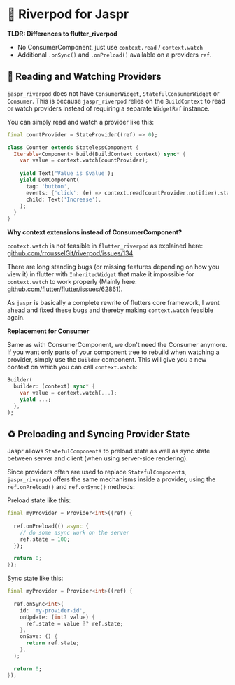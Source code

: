 # 🌊 Riverpod for Jaspr

**TLDR: Differences to flutter_riverpod**

- No ConsumerComponent, just use `context.read` / `context.watch`
- Additional `.onSync()` and `.onPreload()` available on a providers `ref`.

## 👀 Reading and Watching Providers

`jaspr_riverpod` does not have `ConsumerWidget`, `StatefulConsumerWidget` or `Consumer`. This is
because `jaspr_riverpod` relies on the `BuildContext` to read or watch providers instead of 
requiring a separate `WidgetRef` instance.

You can simply read and watch a provider like this:

```dart
final countProvider = StateProvider((ref) => 0);

class Counter extends StatelessComponent {
  Iterable<Component> build(BuildContext context) sync* {
    var value = context.watch(countProvider);
    
    yield Text('Value is $value');
    yield DomComponent(
      tag: 'button',
      events: {'click': (e) => context.read(countProvider.notifier).state++},
      child: Text('Increase'),
    );
  }
}
```

**Why context extensions instead of ConsumerComponent?**

`context.watch` is not feasible in `flutter_riverpod` as explained here:
[github.com/rrousselGit/riverpod/issues/134](https://github.com/rrousselGit/riverpod/issues/134#issuecomment-832600716)

There are long standing bugs (or missing features depending on how you view it) in flutter
with `InheritedWidget` that make it impossible for `context.watch` to work properly (Mainly
here: [github.com/flutter/flutter/issues/62861](https://github.com/flutter/flutter/issues/62861)).

As `jaspr` is basically a complete rewrite of flutters core framework, I went ahead and fixed
these bugs and thereby making `context.watch` feasible again.

**Replacement for Consumer**

Same as with ConsumerComponent, we don't need the Consumer anymore. If you want only parts of your
component tree to rebuild when watching a provider, simply use the `Builder` component. This will
give you a new context on which you can call `context.watch`:

```dart
Builder(
  builder: (context) sync* {
    var value = context.watch(...);
    yield ...;
  },
);
```

## ♻️ Preloading and Syncing Provider State

Jaspr allows `StatefulComponent`s to preload state as well as sync state between server and client 
(when using server-side rendering).

Since providers often are used to replace `StatefulComponent`s, `jaspr_riverpod` offers the same
mechanisms inside a provider, using the `ref.onPreload()` and `ref.onSync()` methods:

Preload state like this:

```dart
final myProvider = Provider<int>((ref) {
  
  ref.onPreload(() async {
    // do some async work on the server
    ref.state = 100;
  });

  return 0;
});
```

Sync state like this:

```dart
final myProvider = Provider<int>((ref) {
  
  ref.onSync<int>(
    id: 'my-provider-id',
    onUpdate: (int? value) {
      ref.state = value ?? ref.state;
    },
    onSave: () {
      return ref.state;
    },
  );

  return 0;
});
```
